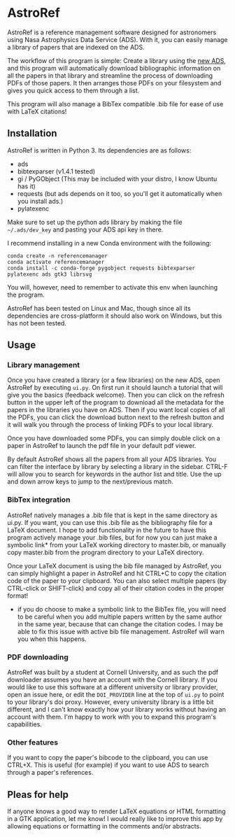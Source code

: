 # AstroRef

AstroRef is a reference management software designed for astronomers using Nasa Astrophysics Data Service (ADS). With it, you can easily manage a library of papers that are indexed on the ADS. 

The workflow of this program is simple: Create a library using the [new ADS](http://ui.adsabs.harvard.edu/), and this program will automatically download bibliographic information on all the papers in that library and streamline the process of downloading PDFs of those papers. It then arranges those PDFs on your filesystem and gives you quick access to them through a list. 

This program will also manage a BibTex compatible .bib file for ease of use with LaTeX citations!

## Installation

AstroRef is written in Python 3. Its dependencies are as follows:
* ads 
* bibtexparser (v1.4.1 tested)
* gi / PyGObject (This may be included with your distro, I know Ubuntu has it)
* requests (but ads depends on it too, so you'll get it automatically when you install ads.)
* pylatexenc

Make sure to set up the python ads library by making the file `~/.ads/dev_key` and pasting your ADS api key in there.

I recommend installing in a new Conda environment with the following:
```
conda create -n referencemanager
conda activate referencemanager
conda install -c conda-forge pygobject requests bibtexparser pylatexenc ads gtk3 librsvg
```
You will, however, need to remember to activate this env when launching the program. 

AstroRef has been tested on Linux and Mac, though since all its dependencies are cross-platform it should also work on Windows, but this has not been tested.

## Usage

### Library management
Once you have created a library (or a few libraries) on the new ADS, open AstroRef by executing `ui.py`. On first run it should launch a tutorial that will give you the basics (feedback welcome). Then you can click on the refresh button in the upper left of the program to download all the metadata for the papers in the libraries you have on ADS. Then if you want local copies of all the PDFs, you can click the download button next to the refresh button and it will walk you through the process of linking PDFs to your local library.

Once you have downloaded some PDFs, you can simply double click on a paper in AstroRef to launch the pdf file in your default pdf viewer. 

By default AstroRef shows all the papers from all your ADS libraries. You can filter the interface by library by selecting a library in the sidebar. CTRL-F will allow you to search for keywords in the author list and title. Use the up and down arrow keys to jump to the next/previous match.

### BibTex integration
AstroRef natively manages a .bib file that is kept in the same directory as ui.py. If you want, you can use this .bib file as the bibliography file for a LaTeX document. I hope to add functionality in the future to have this program actively manage your .bib files, but for now you can just make a symbolic link* from your LaTeX working directory to master.bib, or manually copy master.bib from the program directory to your LaTeX directory. 

Once your LaTeX document is using the bib file managed by AstroRef, you can simply highlight a paper in AstroRef and hit CTRL+C to copy the citation code of the paper to your clipboard. You can also select multiple papers (by CTRL-click or SHIFT-click) and copy all of their citation codes in the proper format!

* if you do choose to make a symbolic link to the BibTex file, you will need to be careful when you add multiple papers written by the same author in the same year, because that can change the citation codes. I may be able to fix this issue with active bib file management. AstroRef will warn you when this happens.


### PDF downloading
AstroRef was built by a student at Cornell University, and as such the pdf downloader assumes you have an account with the Cornell library. If you would like to use this software at a different university or library provider, open an issue here, or edit the `DOI_PROVIDER` line at the top of `ui.py` to point to your library's doi proxy. However, every university library is a little bit different, and I can't know exactly how your library works without having an account with them. I'm happy to work with you to expand this program's capabilities.

### Other features
If you want to copy the paper's bibcode to the clipboard, you can use CTRL+X. This is useful (for example) if you want to use ADS to search through a paper's references.


## Pleas for help

If anyone knows a good way to render LaTeX equations or HTML formatting in a GTK application, let me know! I would really like to improve this app by allowing equations or formatting in the comments and/or abstracts. 

